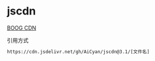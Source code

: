 # jscdn
[BOOG CDN](https://cm.aicyan.top)

引用方式

```txt
https://cdn.jsdelivr.net/gh/AiCyan/jscdn@3.1/[文件名]
```


